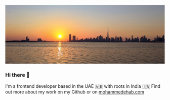 ![alt text](image.jpg)

### Hi there 👋

I'm a frontend developer based in the UAE 🇦🇪 with roots in India 🇮🇳
Find out more about my work on my Github or on [mohammedehab.com](mohammedehab.com)
